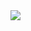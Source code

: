 <!DOCTYPE html>
<html>
	<head>
		<meta charset="UTF-8">
		<title></title>
	</head>
	<body>
		<img src="https://image.baidu.com/search/detail?ct=503316480&z=0&ipn=d&word=%E6%99%AF%E8%89%B2&step_word=&hs=0&pn=0&spn=0&di=61765757240&pi=0&rn=1&tn=baiduimagedetail&is=0%2C0&istype=2&ie=utf-8&oe=utf-8&in=&cl=2&lm=-1&st=-1&cs=3835883439%2C885576267&os=2843512325%2C2065362989&simid=3496246585%2C282886018&adpicid=0&lpn=0&ln=1986&fr=&fmq=1493645617924_R&fm=result&ic=0&s=undefined&se=&sme=&tab=0&width=&height=&face=undefined&ist=&jit=&cg=&bdtype=0&oriquery=&objurl=http%3A%2F%2Ftupian.enterdesk.com%2F2015%2Fsaraxuss%2F02%2F13%2F2%2F5.jpg&fromurl=ippr_z2C%24qAzdH3FAzdH3Fooo_z%26e3Bjgpj61jfh_z%26e3Bv54AzdH3FktzitAzdH3F8dmcc_z%26e3Bip4s&gsm=0&rpstart=0&rpnum=0" />
	</body>
</html>
